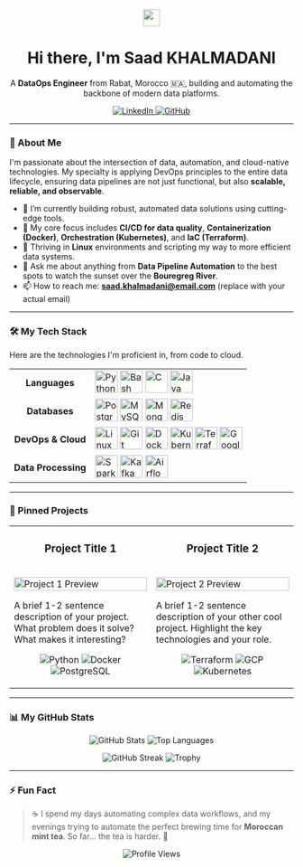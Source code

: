 <div id="header" align="center">
  <img src="https://media.giphy.com/media/hvRJCLFzcasrR4ia7z/giphy.gif" width="30px"/>
  <h1>
    Hi there, I'm Saad KHALMADANI
  </h1>
  <p>
    A <strong>DataOps Engineer</strong> from Rabat, Morocco 🇲🇦, building and automating the backbone of modern data platforms.
  </p>
  
  <div>
    <a href="https://www.linkedin.com/in/saad-khalmadani" target="_blank">
      <img src="https://img.shields.io/badge/LinkedIn-0077B5?style=for-the-badge&logo=linkedin&logoColor=white" alt="LinkedIn"/>
    </a>
    <a href="https://github.com/SaadkhPy" target="_blank">
      <img src="https://img.shields.io/badge/GitHub-181717?style=for-the-badge&logo=github&logoColor=white" alt="GitHub"/>
    </a>
  </div>
</div>

---

### 🚀 About Me

I'm passionate about the intersection of data, automation, and cloud-native technologies. My specialty is applying DevOps principles to the entire data lifecycle, ensuring data pipelines are not just functional, but also **scalable, reliable, and observable**.

- 🔭 I’m currently building robust, automated data solutions using cutting-edge tools.
- 🌱 My core focus includes **CI/CD for data quality**, **Containerization (Docker)**, **Orchestration (Kubernetes)**, and **IaC (Terraform)**.
- 🐧 Thriving in **Linux** environments and scripting my way to more efficient data systems.
- 💬 Ask me about anything from **Data Pipeline Automation** to the best spots to watch the sunset over the **Bouregreg River**.
- 📫 How to reach me: **saad.khalmadani@email.com** (replace with your actual email)

---

### 🛠️ My Tech Stack

Here are the technologies I'm proficient in, from code to cloud.

<table>
  <tr>
    <td align="center"><strong>Languages</strong></td>
    <td>
      <img src="https://cdn.jsdelivr.net/gh/devicons/devicon/icons/python/python-original.svg" width="40" height="40" alt="Python" title="Python"/>
      <img src="https://cdn.jsdelivr.net/gh/devicons/devicon/icons/bash/bash-original.svg" width="40" height="40" alt="Bash" title="Bash"/>
      <img src="https://cdn.jsdelivr.net/gh/devicons/devicon/icons/c/c-original.svg" width="40" height="40" alt="C" title="C"/>
      <img src="https://cdn.jsdelivr.net/gh/devicons/devicon/icons/java/java-original.svg" width="40" height="40" alt="Java" title="Java"/>
    </td>
  </tr>
  <tr>
    <td align="center"><strong>Databases</strong></td>
    <td>
      <img src="https://cdn.jsdelivr.net/gh/devicons/devicon/icons/postgresql/postgresql-original.svg" width="40" height="40" alt="PostgreSQL" title="PostgreSQL"/>
      <img src="https://cdn.jsdelivr.net/gh/devicons/devicon/icons/mysql/mysql-original.svg" width="40" height="40" alt="MySQL" title="MySQL"/>
      <img src="https://cdn.jsdelivr.net/gh/devicons/devicon/icons/mongodb/mongodb-original.svg" width="40" height="40" alt="MongoDB" title="MongoDB"/>
      <img src="https://cdn.jsdelivr.net/gh/devicons/devicon/icons/redis/redis-original.svg" width="40" height="40" alt="Redis" title="Redis"/>
    </td>
  </tr>
  <tr>
    <td align="center"><strong>DevOps & Cloud</strong></td>
    <td>
      <img src="https://cdn.jsdelivr.net/gh/devicons/devicon/icons/linux/linux-original.svg" width="40" height="40" alt="Linux" title="Linux"/>
      <img src="https://cdn.jsdelivr.net/gh/devicons/devicon/icons/git/git-original.svg" width="40" height="40" alt="Git" title="Git"/>
      <img src="https://cdn.jsdelivr.net/gh/devicons/devicon/icons/docker/docker-original.svg" width="40" height="40" alt="Docker" title="Docker"/>
      <img src="https://cdn.jsdelivr.net/gh/devicons/devicon/icons/kubernetes/kubernetes-plain.svg" width="40" height="40" alt="Kubernetes" title="Kubernetes"/>
      <img src="https://cdn.jsdelivr.net/gh/devicons/devicon/icons/terraform/terraform-original.svg" width="40" height="40" alt="Terraform" title="Terraform"/>
      <img src="https://cdn.jsdelivr.net/gh/devicons/devicon/icons/googlecloud/googlecloud-original.svg" width="40" height="40" alt="Google Cloud" title="Google Cloud Platform"/>
    </td>
  </tr>
  <tr>
    <td align="center"><strong>Data Processing</strong></td>
    <td>
      <img src="https://cdn.jsdelivr.net/gh/devicons/devicon/icons/apachespark/apachespark-original-wordmark.svg" width="40" height="40" alt="Spark" title="Apache Spark"/>
      <img src="https://cdn.jsdelivr.net/gh/devicons/devicon/icons/apachekafka/apachekafka-original.svg" width="40" height="40" alt="Kafka" title="Apache Kafka"/>
      <img src="https://cdn.jsdelivr.net/gh/devicons/devicon/icons/airflow/airflow-original.svg" width="40" height="40" alt="Airflow" title="Apache Airflow"/>
    </td>
  </tr>
</table>

---

### 📌 Pinned Projects

<table>
  <tr>
    <td width="50%">
      <h3 align="center">Project Title 1</h3>
      <br />
      <a href="YOUR_PROJECT_LINK_HERE" target="_blank">
        <img width="100%" src="https://via.placeholder.com/400x200.png?text=Your+Project+Screenshot" alt="Project 1 Preview">
      </a>
      <br />
      <p>
        A brief 1-2 sentence description of your project. What problem does it solve? What makes it interesting?
      </p>
      <p align="center">
        <img src="https://img.shields.io/badge/Python-3776AB?style=for-the-badge&logo=python&logoColor=white" alt="Python"/>
        <img src="https://img.shields.io/badge/Docker-2496ED?style=for-the-badge&logo=docker&logoColor=white" alt="Docker"/>
        <img src="https://img.shields.io/badge/PostgreSQL-4169E1?style=for-the-badge&logo=postgresql&logoColor=white" alt="PostgreSQL"/>
      </p>
    </td>
    <td width="50%">
      <h3 align="center">Project Title 2</h3>
      <br />
      <a href="YOUR_PROJECT_LINK_HERE" target="_blank">
        <img width="100%" src="https://via.placeholder.com/400x200.png?text=Your+Other+Project" alt="Project 2 Preview">
      </a>
      <br />
      <p>
        A brief 1-2 sentence description of your other cool project. Highlight the key technologies and your role.
      </p>
      <p align="center">
        <img src="https://img.shields.io/badge/Terraform-7B42BC?style=for-the-badge&logo=terraform&logoColor=white" alt="Terraform"/>
        <img src="https://img.shields.io/badge/Google_Cloud-4285F4?style=for-the-badge&logo=google-cloud&logoColor=white" alt="GCP"/>
        <img src="https://img.shields.io/badge/Kubernetes-326CE5?style=for-the-badge&logo=kubernetes&logoColor=white" alt="Kubernetes"/>
      </p>
    </td>
  </tr>
</table>

---

### 📊 My GitHub Stats

<p align="center">
  <img src="https://github-readme-stats.vercel.app/api?username=SaadkhPy&show_icons=true&theme=radical&rank_icon=github" alt="GitHub Stats"/>
  <img src="https://github-readme-stats.vercel.app/api/top-langs/?username=SaadkhPy&layout=compact&theme=radical" alt="Top Languages"/>
</p>
<p align="center">
  <img src="https://streak-stats.demolab.com?user=SaadkhPy&theme=radical" alt="GitHub Streak"/>
  <img src="https://github-profile-trophy.vercel.app/?username=SaadkhPy&theme=radical&margin-w=15&margin-h=15" alt="Trophy"/>
</p>

---

### ⚡ Fun Fact

> ☕ I spend my days automating complex data workflows, and my evenings trying to automate the perfect brewing time for **Moroccan mint tea**. So far... the tea is harder. 🍵

<div align="center">
  <img src="https://komarev.com/ghpvc/?username=SaadkhPy&label=Profile%20Views&color=0e75b6&style=flat" alt="Profile Views"/>
</div>
